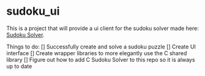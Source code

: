# sudoku_ui

This is a project that will provide a ui client for the sudoku solver made here: [Sudoku Solver](https://github.com/mjkreul2/sudoku_c/tree/pyinteg). 

Things to do:
[] Successfully create and solve a sudoku puzzle
[] Create UI interface
[] Create wrapper libraries to more elegantly use the C shared library
[] Figure out how to add C Sudoku Solver to this repo so it is always up to date